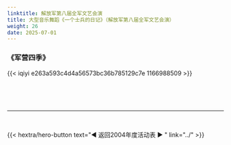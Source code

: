 ```yaml
---
linktitle: 解放军第八届全军文艺会演
title: 大型音乐舞蹈《一个士兵的日记》（解放军第八届全军文艺会演）
weight: 26
date: 2025-07-01
---
```


### 《军营四季》

{{< iqiyi e263a593c4d4a56573bc36b785129c7e 1166988509 >}}

<br>
<br>
<br>
<hr>
<br>


{{< hextra/hero-button text="◀ 返回2004年度活动表 ▶ " link="../" >}}